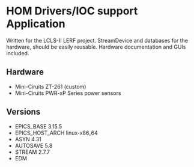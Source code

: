 # HOM Drivers/IOC support Application

Written for the LCLS-II LERF project.  StreamDevice and databases for the 
hardware, should be easily reusable.  Hardware documentation and GUIs included.

## Hardware
  * Mini-Ciruits ZT-261 (custom)
  * Mini-Ciruits PWR-xP Series power sensors

## Versions
  * EPICS_BASE 3.15.5
  * EPICS_HOST_ARCH linux-x86_64
  * ASYN 4.31
  * AUTOSAVE 5.8
  * STREAM 2.7.7
  * EDM

